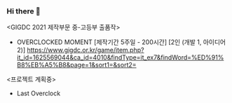 ### Hi there 👋
<GIGDC 2021 제작부문 중-고등부 출품작>
- OVERCLOCKED MOMENT [제작기간 5주일 - 200시간] [2인 (개발 1, 아이디어 2)]
https://www.gigdc.or.kr/game/item.php?it_id=1625569044&ca_id=4010&findType=it_ex7&findWord=%ED%91%B8%EB%A5%B8&page=1&sort1=&sort2=

<프로젝트 계획중>
- Last Overclock

<!--
**wlsdnvy/wlsdnvy** is a ✨ _special_ ✨ repository because its `README.md` (this file) appears on your GitHub profile.

Here are some ideas to get you started:

- 🔭 I’m currently working on ...
- 🌱 I’m currently learning ...
- 👯 I’m looking to collaborate on ...
- 🤔 I’m looking for help with ...
- 💬 Ask me about ...
- 📫 How to reach me: ...
- 😄 Pronouns: ...
- ⚡ Fun fact: ...
-->
